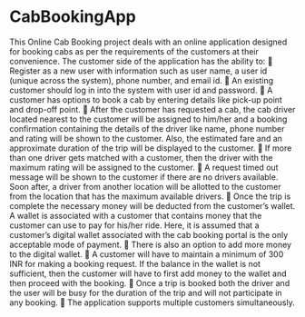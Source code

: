 # CabBookingApp
This Online Cab Booking project deals with an online application designed for booking cabs as
per the requirements of the customers at their convenience. The customer side of the application has the ability to:
 Register as a new user with information such as user name, a user id (unique across the
system), phone number, and email id.
 An existing customer should log in into the system with user id and password.
 A customer has options to book a cab by entering details like pick-up point and drop-off
point.
 After the customer has requested a cab, the cab driver located nearest to the customer
will be assigned to him/her and a booking confirmation containing the details of the driver
like name, phone number and rating will be shown to the customer. Also, the estimated
fare and an approximate duration of the trip will be displayed to the customer.
 If more than one driver gets matched with a customer, then the driver with the maximum
rating will be assigned to the customer.
 A request timed out message will be shown to the customer if there are no drivers
available. Soon after, a driver from another location will be allotted to the customer 
from the location that has the maximum available drivers. 
 Once the trip is complete the necessary money will be deducted from the customer’s
wallet. A wallet is associated with a customer that contains money that the customer can
use to pay for his/her ride. Here, it is assumed that a customer’s digital wallet associated
with the cab booking portal is the only acceptable mode of payment.
 There is also an option to add more money to the digital wallet.
 A customer will have to maintain a minimum of 300 INR for making a booking request. If
the balance in the wallet is not sufficient, then the customer will have to first add money to
the wallet and then proceed with the booking.
 Once a trip is booked both the driver and the user will be busy for the
duration of the trip and will not participate in any booking.
 The application supports multiple customers simultaneously.
